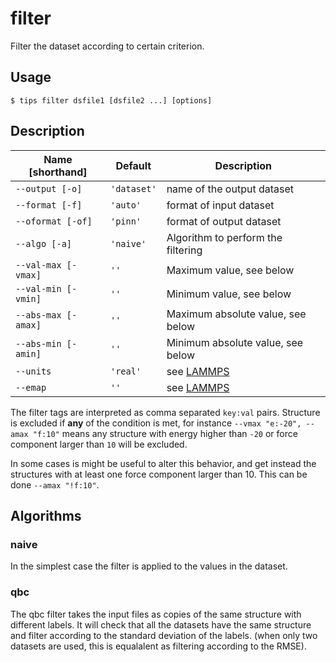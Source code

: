 # filter 

Filter the dataset according to certain criterion.

## Usage

```
$ tips filter dsfile1 [dsfile2 ...] [options]
```

## Description

| Name [shorthand]    | Default     | Description                        |
|---------------------|-------------|------------------------------------|
| `--output [-o]`     | `'dataset'` | name of the output dataset         |
| `--format [-f]`     | `'auto'`    | format of input dataset            |
| `--oformat [-of]`   | `'pinn'`    | format of output dataset           |
| `--algo [-a]`       | `'naive'`   | Algorithm to perform the filtering |
| `--val-max [-vmax]` | `''`        | Maximum value, see below           |
| `--val-min [-vmin]` | `''`        | Minimum value, see below           |
| `--abs-max [-amax]` | `''`        | Maximum absolute value, see below  |
| `--abs-min [-amin]` | `''`        | Minimum absolute value, see below  |
| `--units`           | `'real'`    | see [LAMMPS](lammps.md)            |
| `--emap`            | `''`        | see [LAMMPS](lammps.md)            |
    
The filter tags are interpreted as comma separated `key:val` pairs. Structure is
excluded if **any** of the condition is met, for instance `--vmax "e:-20",
--amax "f:10"` means any structure with energy higher than `-20` or force
component larger than `10` will be excluded. 

In some cases is might be useful to alter this behavior, and get instead the
structures with at least one force component larger than 10. This can be done 
`--amax "!f:10"`.

## Algorithms

### naive

In the simplest case the filter is applied to the values in the dataset.

### qbc

The qbc filter takes the input files as copies of the same structure with
different labels. It will check that all the datasets have the same structure
and filter according to the standard deviation of the labels. (when only two
datasets are used, this is equalalent as filtering according to the RMSE).
